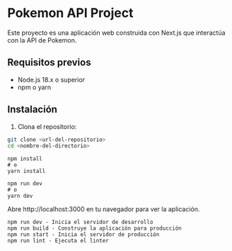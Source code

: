 # Pokemon API Project

Este proyecto es una aplicación web construida con Next.js que interactúa con la API de Pokemon.

## Requisitos previos

- Node.js 18.x o superior
- npm o yarn

## Instalación

1. Clona el repositorio:

```bash
git clone <url-del-repositorio>
cd <nombre-del-directorio>
```
```
npm install
# o
yarn install
```

```
npm run dev
# o 
yarn dev
```

Abre http://localhost:3000 en tu navegador para ver la aplicación.

```
npm run dev - Inicia el servidor de desarrollo
npm run build - Construye la aplicación para producción
npm run start - Inicia el servidor de producción
npm run lint - Ejecuta el linter
```